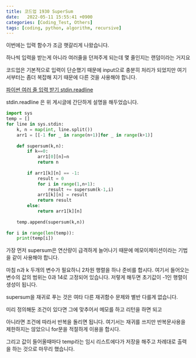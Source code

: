 ```yaml
---
title: 코드업 1930 SuperSum
date:   2022-05-11 15:55:41 +0900
categories: [Coding_Test, Others]
tags: [coding, python, algorithm, recursive]
---
```



이번에는 입력 함수가 조금 햇갈리게 나왔습니다.

하나씩 입력을 받는게 아니라 여러줄을 던져주게 되는데 몇 줄인지는 랜덤이라는 거지요

코드업은 기본적으로 입력이 단순했기 때문에 input으로 충분히 처리가 되었지만 여기서부터는 좀더 복잡해 지기 때문에 다른 것을 사용해야 합니다.

[파이썬 여러 줄 입력 받기 stdin.readline](https://jeong-daniel.github.io/posts/%ED%8C%8C%EC%9D%B4%EC%8D%AC-%EC%97%AC%EB%9F%AC-%EC%A4%84-%EC%9E%85%EB%A0%A5-%EB%B0%9B%EA%B8%B0-stdin.readline/)


stdin.readline 은 위 게시글에 간단하게 설명을 해두었습니다.

```py
import sys
temp = []
for line in sys.stdin:
    k, n = map(int, line.split())
    arr1 = [[-1 for _ in range(n+1)]for _ in range(k+1)]
    
    def supersum(k,n):
        if k==0:
            arr1[0][n]=n
            return n
        
        if arr1[k][n] == -1:
            result = 0
            for i in range(1,n+1):
                result += supersum(k-1,i)
            arr1[k][n] = result
            return result
        else:
            return arr1[k][n]
    
    temp.append(supersum(k,n))
    
for i in range(len(temp)):
    print(temp[i])
```

가장 먼저 supersum은 연산량이 급격하게 늘어나기 때문에 메모이제이션이라는 기법을 같이 사용해야 합니다.

 

마침 n과 k 두개의 변수가 필요하니 2차원 행렬을 하나 준비를 합시다. 여기서 들어오는 변수의 값의 범위는 0과 14로 고정되어 있습니다. 저렇게 해두면 초기값이 -1인 행렬이 생성이 됩니다.

 

supersum을 재귀로 푸는 것은 여타 다른 재귀함수 문제와 별반 다를게 없습니다.

 

미리 정의해둔 조건이 있다면 그에 맞추어서 메모를 하고 리턴을 하면 되고

아니라면 조건에 따라서 반복을 돌리면 됩니다. 여기서는 재귀를 쓰지만 반복문사용을 제한하지는 않았으니 for문을 적절하게 이용을 합시다.

 

그리고 값이 들어올때마다 temp라는 임시 리스트에다가 저장을 해주고 차례대로 출력을 하는 것으로 마무리 했습니다.